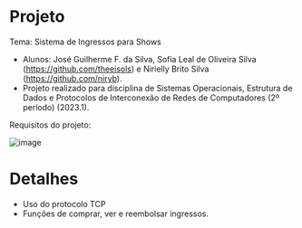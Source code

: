 # Projeto
Tema: Sistema de Ingressos para Shows
- Alunos: José Guilherme F. da Silva, Sofia Leal de Oliveira Silva (https://github.com/theeisols) e Nirielly Brito Silva (https://github.com/niryb).
- Projeto realizado para disciplina de Sistemas Operacionais, Estrutura de Dados e Protocolos de Interconexão de Redes de
Computadores (2º período) (2023.1).

Requisitos do projeto:
  
![image](https://github.com/joseguilherme-fs/sistema-ingressos/assets/115367378/7dac4e86-a45f-4f73-bc0f-c2131f9cb290)


# Detalhes
- Uso do protocolo TCP
- Funções de comprar, ver e reembolsar ingressos.
